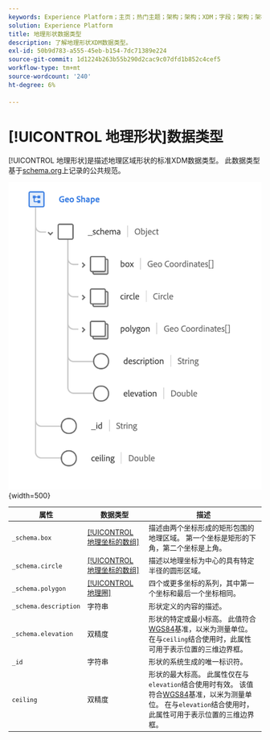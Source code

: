 ```yaml
---
keywords: Experience Platform；主页；热门主题；架构；架构；XDM；字段；架构；架构；地域；地理形状；数据类型；数据类型；
solution: Experience Platform
title: 地理形状数据类型
description: 了解地理形状XDM数据类型。
exl-id: 50b9d783-a555-45eb-b154-7dc71389e224
source-git-commit: 1d1224b263b55b290d2cac9c07dfd1b852c4cef5
workflow-type: tm+mt
source-wordcount: '240'
ht-degree: 6%

---
```


# [!UICONTROL 地理形状]数据类型

[!UICONTROL 地理形状]是描述地理区域形状的标准XDM数据类型。 此数据类型基于[schema.org](https://schema.org/GeoShape)上记录的公共规范。

![](../images/data-types/geo-shape.png){width=500}

| 属性 | 数据类型 | 描述 |
| --- | --- | --- |
| `_schema.box` | [[!UICONTROL 地理坐标的数组]](./geo-coordinates.md) | 描述由两个坐标形成的矩形包围的地理区域。 第一个坐标是矩形的下角，第二个坐标是上角。 |
| `_schema.circle` | [[!UICONTROL 地理坐标的数组]](./geo-coordinates.md) | 描述以地理坐标为中心的具有特定半径的圆形区域。 |
| `_schema.polygon` | [[!UICONTROL 地理圈]](./geo-circle.md) | 四个或更多坐标的系列，其中第一个坐标和最后一个坐标相同。 |
| `_schema.description` | 字符串 | 形状定义的内容的描述。 |
| `_schema.elevation` | 双精度 | 形状的特定或最小标高。 此值符合[WGS84](https://gisgeography.com/wgs84-world-geodetic-system/)基准，以米为测量单位。 在与`ceiling`结合使用时，此属性可用于表示位置的三维边界框。 |
| `_id` | 字符串 | 形状的系统生成的唯一标识符。 |
| `ceiling` | 双精度 | 形状的最大标高。 此属性仅在与`elevation`结合使用时有效。 该值符合[WGS84](https://gisgeography.com/wgs84-world-geodetic-system/)基准，以米为测量单位。 在与`elevation`结合使用时，此属性可用于表示位置的三维边界框。 |
